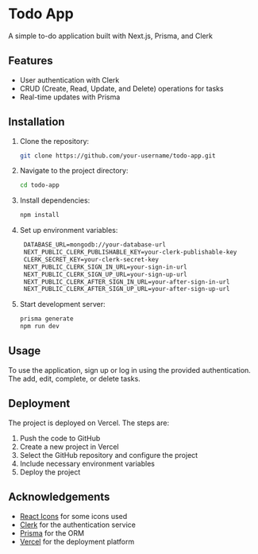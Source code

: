 # Todo App

A simple to-do application built with Next.js, Prisma, and Clerk

## Features
- User authentication with Clerk
- CRUD (Create, Read, Update, and Delete) operations for tasks
- Real-time updates with Prisma

## Installation
1. Clone the repository:
    ```bash
    git clone https://github.com/your-username/todo-app.git
    ```
2. Navigate to the project directory:
    ```bash
    cd todo-app
    ```
3. Install dependencies:
    ```bash
    npm install
    ```
4. Set up environment variables:
   ```markdown
    DATABASE_URL=mongodb://your-database-url
    NEXT_PUBLIC_CLERK_PUBLISHABLE_KEY=your-clerk-publishable-key
    CLERK_SECRET_KEY=your-clerk-secret-key
    NEXT_PUBLIC_CLERK_SIGN_IN_URL=your-sign-in-url
    NEXT_PUBLIC_CLERK_SIGN_UP_URL=your-sign-up-url
    NEXT_PUBLIC_CLERK_AFTER_SIGN_IN_URL=your-after-sign-in-url
    NEXT_PUBLIC_CLERK_AFTER_SIGN_UP_URL=your-after-sign-up-url
    ```
6. Start development server:
   ```bash
   prisma generate
   npm run dev
   ```

## Usage
To use the application, sign up or log in using the provided authentication. The add, edit, complete, or delete tasks.

## Deployment
The project is deployed on Vercel. The steps are:
1. Push the code to GitHub
2. Create a new project in Vercel
3. Select the GitHub repository and configure the project
4. Include necessary environment variables
5. Deploy the project

## Acknowledgements
- [React Icons](https://www.npmjs.com/package/react-icons) for some icons used
- [Clerk](https://clerk.dev) for the authentication service
- [Prisma](https://www.prisma.io) for the ORM
- [Vercel](https://vercel.com) for the deployment platform

